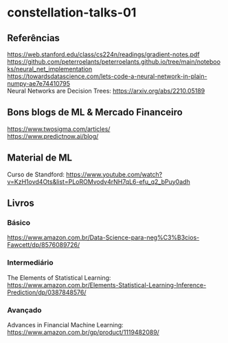 # constellation-talks-01

## Referências
https://web.stanford.edu/class/cs224n/readings/gradient-notes.pdf  
https://github.com/peterroelants/peterroelants.github.io/tree/main/notebooks/neural_net_implementation  
https://towardsdatascience.com/lets-code-a-neural-network-in-plain-numpy-ae7e74410795  
Neural Networks are Decision Trees: https://arxiv.org/abs/2210.05189  

## Bons blogs de ML & Mercado Financeiro
https://www.twosigma.com/articles/  
https://www.predictnow.ai/blog/  


## Material de ML
Curso de Standford: https://www.youtube.com/watch?v=KzH1ovd4Ots&list=PLoROMvodv4rNH7qL6-efu_q2_bPuy0adh  

## Livros
### Básico
https://www.amazon.com.br/Data-Science-para-neg%C3%B3cios-Fawcett/dp/8576089726/  

### Intermediário
The Elements of Statistical Learning: https://www.amazon.com.br/Elements-Statistical-Learning-Inference-Prediction/dp/0387848576/   

### Avançado
Advances in Financial Machine Learning: https://www.amazon.com.br/gp/product/1119482089/  
